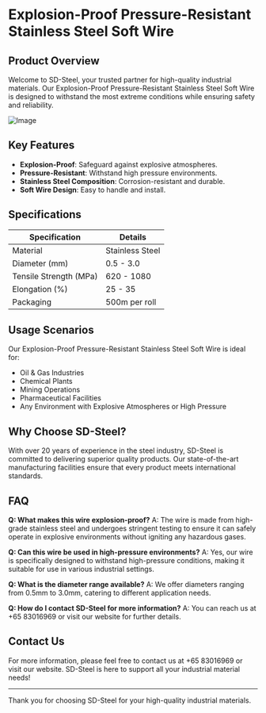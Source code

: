 # Explosion-Proof Pressure-Resistant Stainless Steel Soft Wire

## Product Overview
Welcome to SD-Steel, your trusted partner for high-quality industrial materials. Our Explosion-Proof Pressure-Resistant Stainless Steel Soft Wire is designed to withstand the most extreme conditions while ensuring safety and reliability.

![Image](https://github.com/user-attachments/assets/2567258e-e124-4816-932d-1809bd27ef0b)

## Key Features
- **Explosion-Proof**: Safeguard against explosive atmospheres.
- **Pressure-Resistant**: Withstand high pressure environments.
- **Stainless Steel Composition**: Corrosion-resistant and durable.
- **Soft Wire Design**: Easy to handle and install.

## Specifications

| Specification         | Details                                |
|-----------------------|----------------------------------------|
| Material              | Stainless Steel                        |
| Diameter (mm)         | 0.5 - 3.0                              |
| Tensile Strength (MPa)| 620 - 1080                             |
| Elongation (%)        | 25 - 35                                |
| Packaging             | 500m per roll                          |

## Usage Scenarios
Our Explosion-Proof Pressure-Resistant Stainless Steel Soft Wire is ideal for:
- Oil & Gas Industries
- Chemical Plants
- Mining Operations
- Pharmaceutical Facilities
- Any Environment with Explosive Atmospheres or High Pressure

## Why Choose SD-Steel?
With over 20 years of experience in the steel industry, SD-Steel is committed to delivering superior quality products. Our state-of-the-art manufacturing facilities ensure that every product meets international standards.

## FAQ
**Q: What makes this wire explosion-proof?**
A: The wire is made from high-grade stainless steel and undergoes stringent testing to ensure it can safely operate in explosive environments without igniting any hazardous gases.

**Q: Can this wire be used in high-pressure environments?**
A: Yes, our wire is specifically designed to withstand high-pressure conditions, making it suitable for use in various industrial settings.

**Q: What is the diameter range available?**
A: We offer diameters ranging from 0.5mm to 3.0mm, catering to different application needs.

**Q: How do I contact SD-Steel for more information?**
A: You can reach us at +65 83016969 or visit our website for further details.

## Contact Us
For more information, please feel free to contact us at +65 83016969 or visit our website. SD-Steel is here to support all your industrial material needs!

---

Thank you for choosing SD-Steel for your high-quality industrial materials.